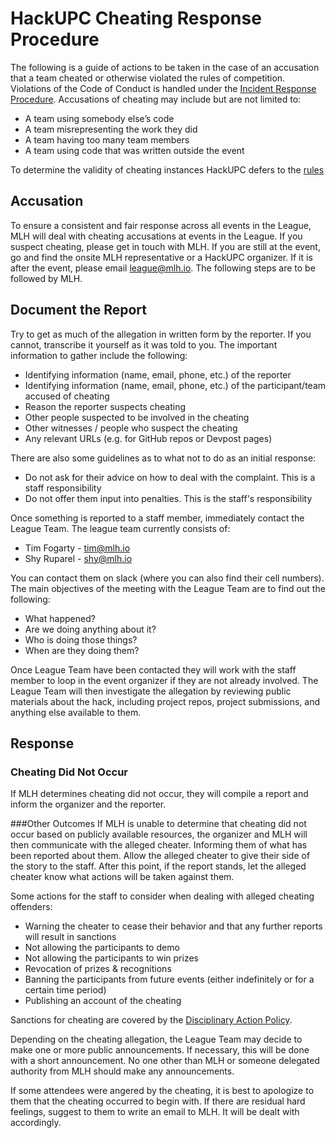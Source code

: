 # HackUPC Cheating Response Procedure

The following is a guide of actions to be taken in the case of an accusation that a team cheated or otherwise violated the rules of competition. Violations of the Code of Conduct is handled under the [Incident Response Procedure](https://github.com/MLH/policies/blob/master/incident-response.md).
Accusations of cheating may include but are not limited to:

- A team using somebody else’s code
- A team misrepresenting the work they did
- A team having too many team members
- A team using code that was written outside the event

To determine the validity of cheating instances HackUPC defers to the [rules](https://github.com/hackupc/hackupc-rules/blob/master/Rules.md) 

## Accusation

To ensure a consistent and fair response across all events in the League, MLH will deal with cheating accusations at events in the League. If you suspect cheating, please get in touch with MLH. If you are still at the event, go and find the onsite MLH representative or a HackUPC organizer. If it is after the event, please email league@mlh.io. The following steps are to be followed by MLH.

## Document the Report

Try to get as much of the allegation in written form by the reporter. If you cannot, transcribe it yourself as it was told to you. The important information to gather include the following:

- Identifying information (name, email, phone, etc.) of the reporter
- Identifying information (name, email, phone, etc.) of the participant/team accused of cheating
- Reason the reporter suspects cheating
- Other people suspected to be involved in the cheating
- Other witnesses / people who suspect the cheating
- Any relevant URLs (e.g. for GitHub repos or Devpost pages)

There are also some guidelines as to what not to do as an initial response:

- Do not ask for their advice on how to deal with the complaint. This is a staff responsibility
- Do not offer them input into penalties. This is the staff's responsibility

Once something is reported to a staff member, immediately contact the League Team. The league team currently consists of:

- Tim Fogarty - tim@mlh.io
- Shy Ruparel - shy@mlh.io	

You can contact them on slack (where you can also find their cell numbers). The main objectives of the meeting with the League Team are to find out the following:

- What happened?
- Are we doing anything about it?
- Who is doing those things?
- When are they doing them?

Once League Team have been contacted they will work with the staff member to loop in the event organizer if they are not already involved.
The League Team will then investigate the allegation by reviewing public materials about the hack, including project repos, project submissions, and anything else available to them. 

## Response
### Cheating Did Not Occur

If MLH determines cheating did not occur, they will compile a report and inform the organizer and the reporter.

###Other Outcomes
If MLH is unable to determine that cheating did not occur based on publicly available resources, the organizer and MLH will then communicate with the alleged cheater. Informing them of what has been reported about them.
Allow the alleged cheater to give their side of the story to the staff. After this point, if the report stands, let the alleged cheater know what actions will be taken against them.

Some actions for the staff to consider when dealing with alleged cheating offenders:

- Warning the cheater to cease their behavior and that any further reports will result in sanctions
- Not allowing the participants to demo
- Not allowing the participants to win prizes
- Revocation of prizes & recognitions
- Banning the participants from future events (either indefinitely or for a certain time period)
- Publishing an account of the cheating

Sanctions for cheating are covered by the [Disciplinary Action Policy](https://github.com/MLH/policies/blob/master/disciplinary-action.md).

Depending on the cheating allegation, the League Team may decide to make one or more public announcements. If necessary, this will be done with a short announcement. No one other than MLH or someone delegated authority from MLH should make any announcements.

If some attendees were angered by the cheating, it is best to apologize to them that the cheating occurred to begin with. If there are residual hard feelings, suggest to them to write an email to MLH. It will be dealt with accordingly.
